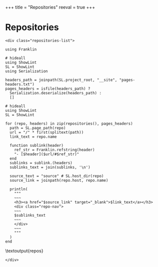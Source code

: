 +++
title = "Repositories"
reeval = true
+++

# Repositories

~~~
<div class="repositories-list">
~~~
```julia:create_repo_pages
using Franklin

# hideall
using ShowLint
SL = ShowLint
using Serialization

headers_path = joinpath(SL.project_root, "__site", "pages-headers.txt")
pages_headers = isfile(headers_path) ?
  Serialization.deserialize(headers_path) :
  []
```

```julia:repos
# hideall
using ShowLint
SL = ShowLint

for (repo, headers) in zip(repositories(), pages_headers)
  path = SL.page_path(repo)
  url = "/" * first(splitext(path))
  link_text = repo.name

  function sublink(header)
    ref_str = Franklin.refstring(header)
    "- [$header]($url/#$ref_str)" 
  end
  sublinks = sublink.(headers)
  sublinks_text = join(sublinks, '\n')

  source_text = "source" # SL.host_dir(repo)
  source_link = joinpath(repo.host, repo.name)

  println(
    """
    ~~~
    <h3><a href="$source_link" target="_blank">$link_text</a></h3>
    <div class="repo-nav">
    ~~~
    $sublinks_text
    ~~~
    </div>
    ~~~
    """
  )
end
```
\textoutput{repos}
~~~
</div>
~~~
